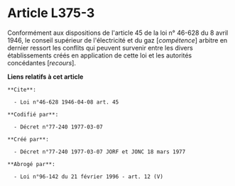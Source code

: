 # Article L375-3

Conformément aux dispositions de l'article 45 de la loi n° 46-628 du 8 avril 1946, le conseil supérieur de l'électricité et
du gaz [*compétence*] arbitre en dernier ressort les conflits qui peuvent survenir entre les divers établissements créés en
application de cette loi et les autorités concédantes [*recours*].

**Liens relatifs à cet article**

	**Cite**:

	  - Loi n°46-628 1946-04-08 art. 45

	**Codifié par**:

	  - Décret n°77-240 1977-03-07

	**Créé par**:

	  - Décret n°77-240 1977-03-07 JORF et JONC 18 mars 1977

	**Abrogé par**:

	  - Loi n°96-142 du 21 février 1996 - art. 12 (V)
